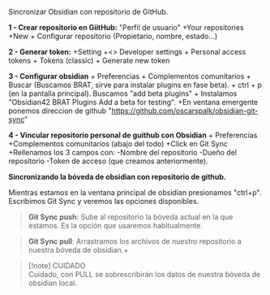 Sincronizar Obsidian con repositorio de GitHub.

**1 - Crear repositorio en GiitHub:**
	"Perfil de usuario"
		+Your repositories
			+New 
				+ Configurar  repositorio (Propietario, nombre, estado...)


**2 - Generar token:**
		+Setting
			+<> Developer settings
				+ Personal access tokens
					+ Tokens (classic)
						+ Generate new token


**3 - Configurar obsidian**
		+ Preferencias
			+ Complementos comunitarios
				+ Buscar  (Buscamos BRAT, sirve para instalar plugins en fase beta). 
					+ ctrl + p (en la pantalla principal). Buscamos "add beta plugins"
						+ Instalamos "Obsidian42 BRAT Plugins Add a beta for testing".
							+En ventana emergente ponemos direccion de github
							"https://github.com/oscarspalk/obsidian-git-sync"

**4 - Vincular repositorio personal de guithub con Obsidian**
	+ Preferencias
		+Complementos comunitarios (abajo del todo)
			+Click en Git Sync
				+Rellenamos los 3 campos con:
					-Nombre del repositorio
					-Dueño del repositorio
					-Token de acceso (que creamos anteriormente).




**Sincronizando la bóveda de obsidian con repositorio de github.**

Mientras estamos en la ventana principal de obsidian presionamos "ctrl+p". Escribimos Git Sync y veremos las opciones disponibles.

>**Git Sync push**: Sube al repositorio la bóveda actual en la que estamos. Es la opción que usaremos habitualmente.

>**Git Sync pull**: Arrastramos los archivos de nuestro repositorio a nuestra bóveda de obsidian.+

>[!note] CUIDADO  
>Cuidado, con PULL se sobrescribirán los datos de nuestra bóveda de obsidian local.

